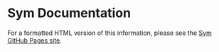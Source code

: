 # Sym Documentation

For a formatted HTML version of this information, please
see the [Sym GitHub Pages site](https://pjwilcoxen.github.io/sym/).

